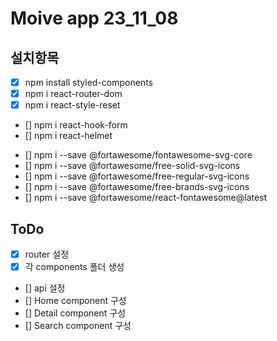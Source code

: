 # Moive app 23_11_08

## 설치항목

- [x] npm install styled-components
- [x] npm i react-router-dom
- [x] npm i react-style-reset
- [] npm i react-hook-form <!--form 관련-->
- [] npm i react-helmet <!--타이틀 관련-->

<!-- fontawesome -->

- [] npm i --save @fortawesome/fontawesome-svg-core
- [] npm i --save @fortawesome/free-solid-svg-icons
- [] npm i --save @fortawesome/free-regular-svg-icons
- [] npm i --save @fortawesome/free-brands-svg-icons
- [] npm i --save @fortawesome/react-fontawesome@latest

## ToDo

- [x] router 설정
- [x] 각 components 폴더 생성
- [] api 설정
- [] Home component 구성
- [] Detail component 구성
- [] Search component 구성
